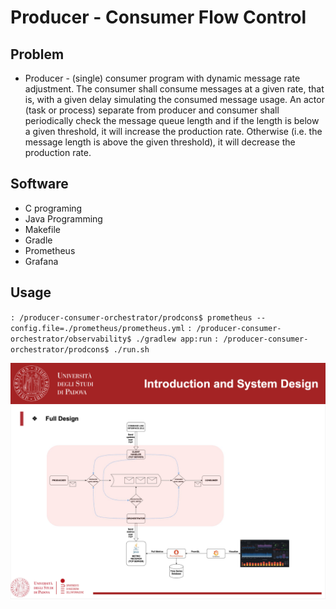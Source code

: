 # Producer - Consumer Flow Control 

Problem
---------
- Producer - (single) consumer program with dynamic message rate adjustment. The consumer shall consume messages at a given rate, that is, with a given delay simulating the consumed message usage. An actor (task or process) separate from producer and consumer shall periodically check the message queue length and if the length is below a given threshold, it will increase the production rate. Otherwise (i.e. the message length is above the given threshold), it will decrease the production rate.

Software
---------
- C programing
- Java Programming
- Makefile
- Gradle
- Prometheus
- Grafana

Usage
--------- 
  `: /producer-consumer-orchestrator/prodcons$ prometheus --config.file=./prometheus/prometheus.yml`
  `: /producer-consumer-orchestrator/observability$ ./gradlew app:run`
  `: /producer-consumer-orchestrator/prodcons$ ./run.sh`

<img src = https://github.com/thecuongthehieu/producer-consumer-orchestrator/blob/master/documents/images/System_Design.png>  
